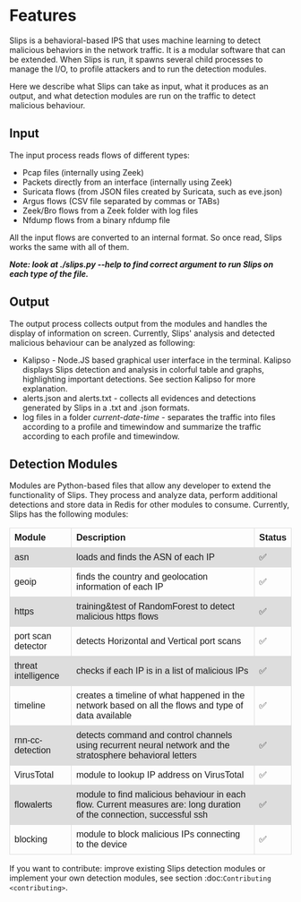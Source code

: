 # Features

Slips is a behavioral-based IPS that uses machine learning to detect malicious behaviors in the network traffic. It is a modular software that can be extended. When Slips is run, it spawns several child processes to manage the I/O, to profile attackers and to run the detection modules.

Here we describe what Slips can take as input, what it produces as an output, and what detection modules are run on the traffic to detect malicious behaviour.

## Input

The input process reads flows of different types:

- Pcap files (internally using Zeek) 
- Packets directly from an interface (internally using Zeek)
- Suricata flows (from JSON files created by Suricata, such as eve.json)
- Argus flows (CSV file separated by commas or TABs) 
- Zeek/Bro flows from a Zeek folder with log files
- Nfdump flows from a binary nfdump file

All the input flows are converted to an internal format. So once read, Slips works the same with all of them. 

**_Note: look at ./slips.py --help to find correct argument to run Slips on each type of the file._**

## Output
The output process collects output from the modules and handles the display of information on screen. Currently, Slips' analysis and detected malicious behaviour can be analyzed as following:
	
- Kalipso - Node.JS based graphical user interface in the terminal. Kalipso displays Slips detection and analysis in colorful table and graphs, highlighting important detections. See section Kalipso for more explanation. 
- alerts.json and alerts.txt - collects all evidences and detections generated by Slips in a .txt and .json formats.
- log files in a folder _current-date-time_ - separates the traffic into files according to a profile and timewindow and summarize the traffic according to each profile and timewindow.
	

## Detection Modules

Modules are Python-based files that allow any developer to extend the functionality of Slips. They process and analyze data, perform additional detections and store data in Redis for other modules to consume. Currently, Slips has the following modules:


<style>
table {
  font-family: arial, sans-serif;
  border-collapse: collapse;
  width: 100%;
}

td, th {
  border: 1px solid #dddddd;
  text-align: left;
  padding: 8px;
}

tr:nth-child(even) {
  background-color: #dddddd;
}
</style>


<table>
  <tr>
    <th>Module</th>
    <th>Description</th>
    <th>Status</th>
  </tr>
  <tr>
    <td>asn</td>
    <td>loads and finds the ASN of each IP</td>
    <td>✅</td>
  </tr>
  <tr>
    <td>geoip</td>
    <td>finds the country and geolocation information of each IP</td>
    <td>✅</td>
  </tr>
  <tr>
    <td>https</td>
    <td>training&test of RandomForest to detect malicious https flows</td>
    <td>✅</td>
  </tr>
  <tr>
    <td>port scan detector</td>
    <td>detects Horizontal and Vertical port scans</td>
    <td>✅</td>
  </tr>
  <tr>
    <td>threat intelligence</td>
    <td>checks if each IP is in a list of malicious IPs</td>
    <td>✅</td>
  </tr>
  <tr>
    <td>timeline</td>
    <td>creates a timeline of what happened in the network based on all the flows and type of data available</td>
    <td>✅</td>
  </tr>
  <tr>
    <td>rnn-cc-detection</td>
    <td>detects command and control channels using recurrent neural network and the stratosphere behavioral letters</td>
    <td>✅</td>
  </tr>
  <tr>
    <td>VirusTotal</td>
    <td>module to lookup IP address on VirusTotal</td>
    <td>✅</td>
  </tr>
  <tr>
    <td>flowalerts</td>
    <td>module to find malicious behaviour in each flow. Current measures are: long duration of the connection, successful ssh</td>
    <td>✅</td>
  </tr>
  <tr>
    <td>blocking</td>
    <td>module to block malicious IPs connecting to the device</td>
    <td>✅️</td>
  </tr>
  
</table>

If you want to contribute: improve existing Slips detection modules or implement your own detection modules, see section :doc:`Contributing <contributing>`.


